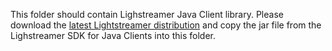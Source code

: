 This folder should contain Lighstreamer Java Client library. Please download the [latest Lightstreamer distribution](http://www.lightstreamer.com/download) and copy the jar file from the Lighstreamer SDK for Java Clients into this folder.
